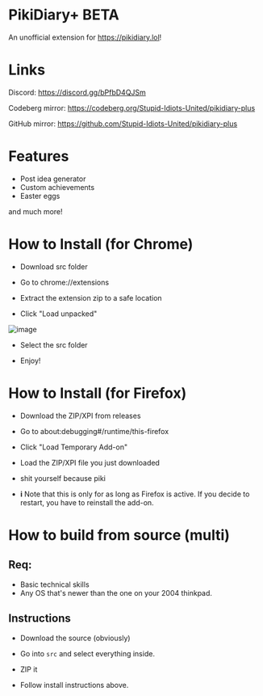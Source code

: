 # PikiDiary+ BETA 
An unofficial extension for https://pikidiary.lol!
# Links

Discord: https://discord.gg/bPfbD4QJSm

Codeberg mirror: https://codeberg.org/Stupid-Idiots-United/pikidiary-plus

GitHub mirror: https://github.com/Stupid-Idiots-United/pikidiary-plus
# Features
- Post idea generator
- Custom achievements
- Easter eggs
  
and much more!
# How to Install (for Chrome)
- Download src folder

- Go to chrome://extensions

- Extract the extension zip to a safe location

- Click "Load unpacked"

![image](https://github.com/user-attachments/assets/21ce1512-68a2-4f82-9a9e-741147101c5b)

- Select the src folder

- Enjoy!

# How to Install (for Firefox)
- Download the ZIP/XPI from releases

- Go to about:debugging#/runtime/this-firefox

- Click "Load Temporary Add-on"

- Load the ZIP/XPI file you just downloaded

- shit yourself because piki

- **i** Note that this is only for as long as Firefox is active. If you decide to restart, you have to reinstall the add-on.

# How to build from source (multi)

## Req:
- Basic technical skills
- Any OS that's newer than the one on your 2004 thinkpad.

## Instructions

- Download the source (obviously)

- Go into `src` and select everything inside.

- ZIP it

- Follow install instructions above.
